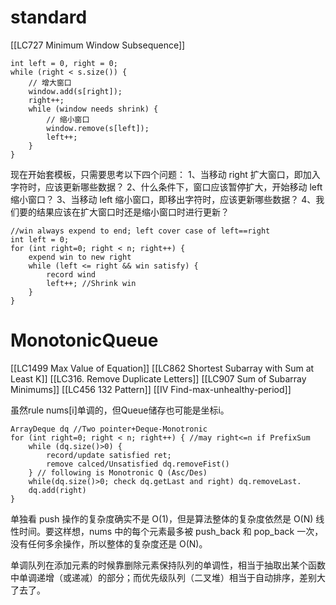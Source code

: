 # standard
[[LC727 Minimum Window Subsequence]]
```
int left = 0, right = 0;
while (right < s.size()) {
	// 增大窗口
	window.add(s[right]);
	right++;
	while (window needs shrink) {
		// 缩小窗口
		window.remove(s[left]);
		left++;
	}
}
```
现在开始套模板，只需要思考以下四个问题：
1、当移动 right 扩大窗口，即加入字符时，应该更新哪些数据？
2、什么条件下，窗口应该暂停扩大，开始移动 left 缩小窗口？
3、当移动 left 缩小窗口，即移出字符时，应该更新哪些数据？
4、我们要的结果应该在扩大窗口时还是缩小窗口时进行更新？
```
//win always expend to end; left cover case of left==right
int left = 0;
for (int right=0; right < n; right++) {
    expend win to new right
    while (left <= right && win satisfy) {
        record wind
        left++; //Shrink win
    }
}
```

# MonotonicQueue
[[LC1499 Max Value of Equation]]
[[LC862 Shortest Subarray with Sum at Least K]]
[[LC316. Remove Duplicate Letters]]
[[LC907 Sum of Subarray Minimums]]
[[LC456 132 Pattern]]
[[IV Find-max-unhealthy-period]]


虽然rule nums[i]单调的，但Queue储存也可能是坐标i。

```
ArrayDeque dq //Two pointer+Deque-Monotronic
for (int right=0; right < n; right++) { //may right<=n if PrefixSum
    while (dq.size()>0) {
        record/update satisfied ret;
        remove calced/Unsatisfied dq.removeFist()
    } // following is Monotronic Q (Asc/Des)
    while(dq.size()>0; check dq.getLast and right) dq.removeLast.
    dq.add(right)
}
```

单独看 push 操作的复杂度确实不是 O(1)，但是算法整体的复杂度依然是 O(N) 线性时间。要这样想，nums 中的每个元素最多被 push_back 和 pop_back 一次，没有任何多余操作，所以整体的复杂度还是 O(N)。

单调队列在添加元素的时候靠删除元素保持队列的单调性，相当于抽取出某个函数中单调递增（或递减）的部分；而优先级队列（二叉堆）相当于自动排序，差别大了去了。
